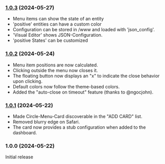 ### [1.0.3](https://github.com/bhuebschen/circle-menu-card/compare/v1.0.2...v1.0.3) (2024-05-27)

* Menu items can show the state of an entity
* 'positive' entities can have a custom color
* Configuration can be stored in /www and loaded with 'json_config'.
* 'Visual Editor' shows JSON-Configuration.
* 'positive States' can be customized

### [1.0.2](https://github.com/bhuebschen/circle-menu-card/compare/v1.0.1...v1.0.2) (2024-05-24)

* Menu item positions are now calculated.
* Clicking outside the menu now closes it.
* The floating button now displays an "x" to indicate the close behavior upon clicking.
* Default colors now follow the theme-based colors.
* Added the "auto-close on timeout" feature (thanks to @ngocjohn).

### [1.0.1](https://github.com/bhuebschen/circle-menu-card/compare/v1.0.0...v1.0.1) (2024-05-22)

* Made Circle-Menu-Card discoverable in the "ADD CARD" list.
* Removed blurry edge on Safari.
* The card now provides a stub configuration when added to the dashboard.

### 1.0.0 (2024-05-22)

Initial release
